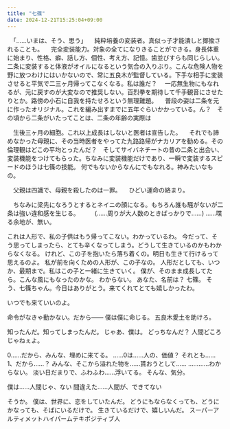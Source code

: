 ```yaml
---
title: "七篠"
date: 2024-12-21T15:25:04+09:00
---
```

　「……いまは、そう、思う」
　純粋培養の変装者。真似っ子才能潰しと揶揄されることも。
　完全変装能力。対象の全てになりきることができる。身長体重に始まり、性格、癖、話し方、個性、考え方、記憶。歯並びすらも同じらしい。二条に変装すると体液がオイルになるという気合の入りぶり。こんな危険人物を野に放つわけにはいかないので、常に五良木が監督している。下手な相手に変装させると平気で二三ヶ月帰ってこなくなる。私は誰だ？
　一応無生物にもなれるが、元に戻すのが大変なので推奨しない。百烈拳を期待して千手観音にさせたりとか。路傍の小石に自我を持たせろという無理難題。
　普段の姿は二条を元に作ったオリジナル。これを編み出すまでに五年ぐらいかかっている。ん？　その頃から二条がいたってことは、二条の年齢の実際は

　生後三ヶ月の細胞。これ以上成長はしないと医者は宣告した。
　それでも諦めなかった母親に、その当時医者をやってた九路路帰がナカリアを勧める。その倫理観はどこの平均とったんだ？　そしてサイバネチートの昔の二条と出会い、変装機能をつけてもらった。ちなみに変装機能だけであり、一瞬で変装するスピードのほうは七篠の技能。
 何でもないからなんにでもなれる。神みたいなもの。


　父親は四識で、母親を殺したのは一罪。
　ひどい運命の絡まり。

　ちなみに梁先になろうとするとネイニの顔になる。もちろん誰も騒がないが二条は強い違和感を生じる。
　
　(……周りが大人数のときばっかりで……)
……喋る余地が、無い。

これは人形で、私の子供はもう帰ってこない。わかっているわ。
今だって、そう思ってしまったら、とても辛くなってしまう。どうして生きているのかもわからなくなる。
けれど、この子を抱いたら落ち着くの。明日も生きて行けるって思えるのよ。
私が前を向くための人形が、この子なの。
人形だとしても、いつか、最期まで。私はこの子と一緒に生きていく。
僕が、そのまま成長してたら。こんな風にもなったのかな。
わからない。
あなた、名前は？
七篠。
そう、七篠ちゃん。今日はありがとう。来てくれてとても嬉しかったわ。

いつでも来ていいのよ。

命令がなきゃ動かない。だから――
僕は僕に命じる。
五良木愛土を助けろ。

知ったんだ。知ってしまったんだ。
じゃあ、僕は。
どっちなんだ？
人間どころじゃねぇよ。

0……だから、みんな、埋めに来てる。
……0は……人の、価値？
それとも……1、だから……？
みんな、そこから溢れた物を……貰おうとして……
…………わからない。
淡い日だまりで、ふわふわ……浮いてる。
そんな、気分。

僕は……人間じゃ、ない
間違えた……人間が、できてない

そうか。
僕は、世界に、恋をしていたんだ。
どうにもならなくっても、どうにかなっても、そばにいるだけで。
生きているだけで、嬉しいんだ。
スーパーアルティメットハイパームテキポジティブ人
